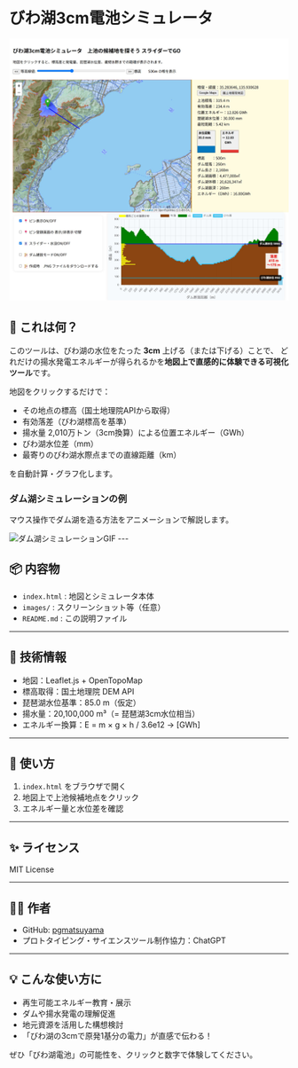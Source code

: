 # びわ湖3cm電池シミュレータ

![screenshot](images/biwako-3cm-sim-demo.jpg)

## 🌊 これは何？

このツールは、びわ湖の水位をたった **3cm** 上げる（または下げる）ことで、
どれだけの揚水発電エネルギーが得られるかを**地図上で直感的に体験できる可視化ツール**です。

地図をクリックするだけで：

- その地点の標高（国土地理院APIから取得）
- 有効落差（びわ湖標高を基準）
- 揚水量 2,010万トン（3cm換算）による位置エネルギー（GWh）
- びわ湖水位差（mm）
- 最寄りのびわ湖水際点までの直線距離（km）

を自動計算・グラフ化します。
<h3>ダム湖シミュレーションの例</h3>
<p>マウス操作でダム湖を造る方法をアニメーションで解説します。</p>
<img src="https://pgmatsuyama.github.io/biwako-3cm-energy/Animation3cm.gif" alt="ダム湖シミュレーションGIF" width="500">
---

## 📦 内容物

- `index.html` : 地図とシミュレータ本体
- `images/` : スクリーンショット等（任意）
- `README.md` : この説明ファイル

---

## 📐 技術情報

- 地図：Leaflet.js + OpenTopoMap
- 標高取得：国土地理院 DEM API
- 琵琶湖水位基準：85.0 m（仮定）
- 揚水量：20,100,000 m³（= 琵琶湖3cm水位相当）
- エネルギー換算：E = m × g × h / 3.6e12 → [GWh]

---

## 🧭 使い方

1. `index.html` をブラウザで開く
2. 地図上で上池候補地点をクリック
3. エネルギー量と水位差を確認

---

## ✨ ライセンス

MIT License

---

## 🙋‍♂️ 作者

- GitHub: [pgmatsuyama](https://github.com/pgmatsuyama)
- プロトタイピング・サイエンスツール制作協力：ChatGPT

---

## 💡 こんな使い方に

- 再生可能エネルギー教育・展示
- ダムや揚水発電の理解促進
- 地元資源を活用した構想検討
- 「びわ湖の3cmで原発1基分の電力」が直感で伝わる！

ぜひ「びわ湖電池」の可能性を、クリックと数字で体験してください。
